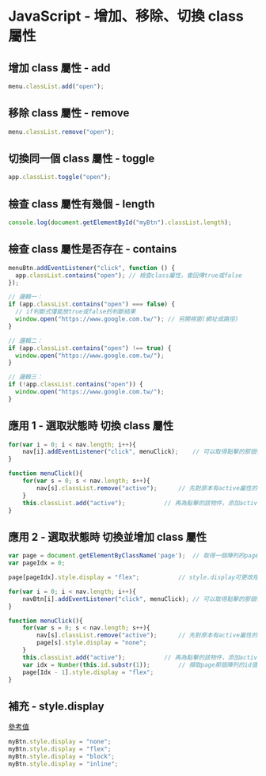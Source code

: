 # JavaScript - 增加、移除、切換 class 屬性

## 增加 class 屬性 - add

```javascript
menu.classList.add("open");
```

## 移除 class 屬性 - remove

```javascript
menu.classList.remove("open");
```

## 切換同一個 class 屬性 - toggle

```javascript
app.classList.toggle("open");
```

## 檢查 class 屬性有幾個 - length

```javascript
console.log(document.getElementById("myBtn").classList.length);
```

## 檢查 class 屬性是否存在 - contains

```javascript
menuBtn.addEventListener("click", function () {
  app.classList.contains("open"); // 檢查class屬性，會回傳true或false
});

// 邏輯一：
if (app.classList.contains("open") === false) {
  // if判斷式僅能放true或false的判斷結果
  window.open("https://www.google.com.tw/"); // 另開視窗(網址或路徑)
}

// 邏輯二：
if (app.classList.contains("open") !== true) {
  window.open("https://www.google.com.tw/");
}

// 邏輯三：
if (!app.classList.contains("open")) {
  window.open("https://www.google.com.tw/");
}
```

## 應用 1 - 選取狀態時 切換 class 屬性

```JavaScript
for(var i = 0; i < nav.length; i++){
	nav[i].addEventListener("click", menuClick);	// 可以取得點擊的那個物件本身
}

function menuClick(){
	for(var s = 0; s < nav.length; s++){
		nav[s].classList.remove("active");		// 先對原本有active屬性的，全部都做移除
	}
	this.classList.add("active");			// 再為點擊的該物件，添加active屬性
}

```

## 應用 2 - 選取狀態時 切換並增加 class 屬性

```JavaScript
var page = document.getElementByClassName('page');	// 取得一個陣列的pages
var pageIdx = 0;

page[pageIdx].style.display = "flex";			// style.display可更改指定元素的inline style的顯示方式

for(var i = 0; i < nav.length; i++){
	navBtn[i].addEventListener("click", menuClick);	// 可以取得點擊的那個物件本身
}

function menuClick(){
	for(var s = 0; s < nav.length; s++){
		nav[s].classList.remove("active");		// 先對原本有active屬性的，全部都做移除
		page[s].style.display = "none";
	}
	this.classList.add("active");			// 再為點擊的該物件，添加active屬性
	var idx = Number(this.id.substr(1));		// 擷取page那個陣列的id值，並將陣列轉換型別為數字
	page[Idx - 1].style.display = "flex";
}
```

## 補充 - style.display

[參考值](https://www.w3school.com.cn/htmldom/prop_style_display.asp)

```javascript
myBtn.style.display = "none";
myBtn.style.display = "flex";
myBtn.style.display = "block";
myBtn.style.display = "inline";
```
